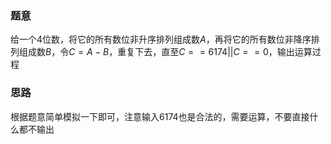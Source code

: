 ### 题意
给一个$4$位数，将它的所有数位非升序排列组成数$A$，再将它的所有数位非降序排列组成数$B$，令$C = A - B$，重复下去，直至$C == 6174 || C == 0$，输出运算过程

### 思路
根据题意简单模拟一下即可，注意输入$6174$也是合法的，需要运算，不要直接什么都不输出